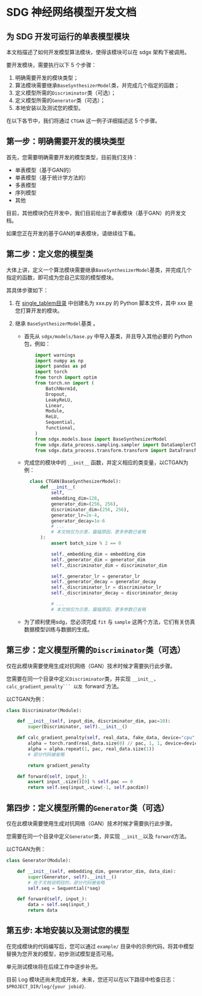 # SDG 神经网络模型开发文档

## 为 SDG 开发可运行的单表模型模块

本文档描述了如何开发模型算法模块，使得该模块可以在 sdgx 架构下被调用。

要开发模块，需要执行以下 5 个步骤：

1. 明确需要开发的模块类型；
1. 算法模块需要继承`BaseSynthesizerModel`类，并完成几个指定的函数；
1. 定义模型所需的`Discriminator`类（可选）；
1. 定义模型所需的`Generator`类（可选）；
1. 本地安装以及测试您的模型。

在以下各节中，我们将通过 `CTGAN` 这一例子详细描述这 5 个步骤。

## 第一步：明确需要开发的模块类型

首先，您需要明确需要开发的模型类型，目前我们支持：

- 单表模型（基于GAN的）
- 单表模型（基于统计学方法的）
- 多表模型
- 序列模型
- 其他

目前，其他模块仍在开发中，我们目前给出了单表模块（基于GAN）的开发文档。

如果您正在开发的基于GAN的单表模块，请继续往下看。

## 第二步：定义您的模型类

大体上讲，定义一个算法模块需要继承`BaseSynthesizerModel`基类，并完成几个指定的函数，即可成为您自己实现的模型模块。

其具体步骤如下：

1. 在 [single_tablem目录](../../sdgx/models/single_table/) 中创建名为 xxx.py 的 Python 脚本文件，其中 xxx 是您打算开发的模块。

1. 继承 `BaseSynthesizerModel`基类 。

      - 首先从 `sdgx/models/base.py` 中导入基类，并且导入其他必要的 Python 包，例如：
        ```python
            import warnings
            import numpy as np
            import pandas as pd
            import torch
            from torch import optim
            from torch.nn import (
                BatchNorm1d,
                Dropout,
                LeakyReLU,
                Linear,
                Module,
                ReLU,
                Sequential,
                functional,
            )
            from sdgx.models.base import BaseSynthesizerModel
            from sdgx.data_process.sampling.sampler import DataSamplerCTGAN
            from sdgx.data_process.transform.transform import DataTransformer
        ```

   - 完成您的模块中的 `__init__` 函数，并定义相应的类变量，以CTGAN为例：

     ```python
       class CTGAN(BaseSynthesizerModel):
           def __init__(
               self,
               embedding_dim=128,
               generator_dim=(256, 256),
               discriminator_dim=(256, 256),
               generator_lr=2e-4,
               generator_decay=1e-6
               # ...
               # 本文档仅为示意，篇幅原因，更多参数已省略
           ):
               assert batch_size % 2 == 0

               self._embedding_dim = embedding_dim
               self._generator_dim = generator_dim
               self._discriminator_dim = discriminator_dim

               self._generator_lr = generator_lr
               self._generator_decay = generator_decay
               self._discriminator_lr = discriminator_lr
               self._discriminator_decay = discriminator_decay

               # ...
               # 本文档仅为示意，篇幅原因，更多参数已省略
     ```

   - 为了顺利使用sdg，您必须完成 `fit` 与 `sample` 这两个方法，它们有关仿真数据模型训练与数据的生成。

## 第三步：定义模型所需的`Discriminator`类（可选）

仅在此模块需要使用生成对抗网络（GAN）技术时候才需要执行此步骤。

您需要在同一个目录中定义`Discriminator`类，并实现 `__init__`、```` calc_gradient_penalty``` 以及  ````forward\`方法。

以CTGAN为例：

```python
class Discriminator(Module):

    def __init__(self, input_dim, discriminator_dim, pac=10):
        super(Discriminator, self).__init__()

    def calc_gradient_penalty(self, real_data, fake_data, device="cpu", pac=10, lambda_=10):
        alpha = torch.rand(real_data.size(0) // pac, 1, 1, device=device)
        alpha = alpha.repeat(1, pac, real_data.size(1))
        # 部分代码被省略

        return gradient_penalty

    def forward(self, input_):
        assert input_.size()[0] % self.pac == 0
        return self.seq(input_.view(-1, self.pacdim))
```

## 第四步：定义模型所需的`Generator`类（可选）

仅在此模块需要使用生成对抗网络（GAN）技术时候才需要执行此步骤。

您需要在同一个目录中定义`Generator`类，并实现 `__init__`以及 `forward`方法。

以CTGAN为例：

```python
class Generator(Module):

    def __init__(self, embedding_dim, generator_dim, data_dim):
        super(Generator, self).__init__()
        # 处于文档说明目的，部分代码被省略
        self.seq = Sequential(*seq)

    def forward(self, input_):
        data = self.seq(input_)
        return data
```

## 第五步: 本地安装以及测试您的模型

在完成模块的代码编写后，您可以通过 `example/` 目录中的示例代码，将其中模型替换为您开发的模型，初步测试模型是否可用。

单元测试模块将在后续工作中逐步补充。

目前 Log 模块还尚未完成开发，未来，您还可以在以下路径中检查日志：`$PROJECT_DIR/log/{your jobid}`.
